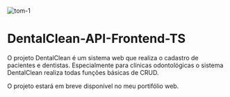 ![tom-1](https://github.com/Bruunus/DentalClean-API-Frontend-TS/assets/60984727/fca2ff3d-87b8-439c-b567-2f9f24600c29)


# DentalClean-API-Frontend-TS
O projeto DentalClean é um sistema web que realiza o cadastro de pacientes e dentistas. Especialmente para clínicas odontológicas o sistema DentalClean realiza todas funções básicas de CRUD.

O projeto estará em breve disponível no meu portifólio web.

